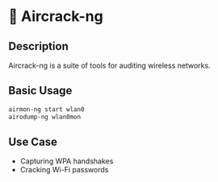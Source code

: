 # 📡 Aircrack-ng

## Description
Aircrack-ng is a suite of tools for auditing wireless networks.

## Basic Usage
```bash
airmon-ng start wlan0
airodump-ng wlan0mon
```

## Use Case
- Capturing WPA handshakes
- Cracking Wi-Fi passwords
